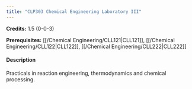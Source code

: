 ```yaml
---
title: "CLP303 Chemical Engineering Laboratory III"
---
```

**Credits:** 1.5 (0-0-3)

**Prerequisites:** [[/Chemical Engineering/CLL121|CLL121]], [[/Chemical Engineering/CLL122|CLL122]], [[/Chemical Engineering/CLL222|CLL222]]

#### Description
Practicals in reaction engineering, thermodynamics and chemical processing.